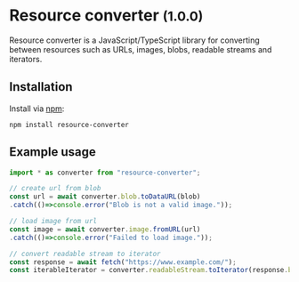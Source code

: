 # Resource converter <small>(1.0.0)</small>
Resource converter is a JavaScript/TypeScript library for
converting between resources such as URLs, images, blobs, readable streams and iterators.


## Installation
Install via [npm](https://www.npmjs.com/package/resource-converter):
```terminal
npm install resource-converter
```

## Example usage
```typescript
import * as converter from "resource-converter";

// create url from blob
const url = await converter.blob.toDataURL(blob)
.catch(()=>console.error("Blob is not a valid image."));

// load image from url
const image = await converter.image.fromURL(url)
.catch(()=>console.error("Failed to load image."));

// convert readable stream to iterator
const response = await fetch("https://www.example.com/");
const iterableIterator = converter.readableStream.toIterator(response.body);
```